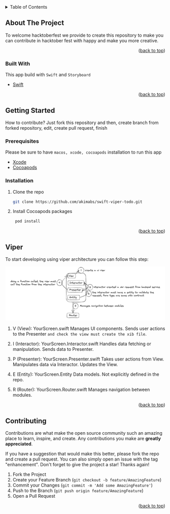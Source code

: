 <div id="top"></div>

<!-- TABLE OF CONTENTS -->
<details>
  <summary>Table of Contents</summary>
  <ol>
    <li>
      <a href="#about-the-project">About The Project</a>
      <ul>
        <li><a href="#built-with">Built With</a></li>
      </ul>
    </li>
    <li>
      <a href="#getting-started">Getting Started</a>
      <ul>
        <li><a href="#prerequisites">Prerequisites</a></li>
        <li><a href="#installation">Installation</a></li>
      </ul>
    </li>
    <li><a href="#usage">Usage</a></li>
  </ol>
</details>

<!-- ABOUT THE PROJECT -->

## About The Project

To welcome hacktoberfest we provide to create this repository to make you can contribute in hacktober fest with happy and make you more creative.

<p align="right">(<a href="#top">back to top</a>)</p>

### Built With

This app build with `Swift` and `Storyboard`

- [Swift](https://www.swift.org/documentation/)

<p align="right">(<a href="#top">back to top</a>)</p>

## Getting Started

How to contribute? Just fork this repository and then, create branch from forked repository, edit, create pull request, finish

<!-- PREREQUISITIES -->

### Prerequisites

Please be sure to have `macos, xcode, cocoapods` installation to run this app

- [Xcode](https://developer.apple.com/xcode/)
- [Cocoapods](https://guides.cocoapods.org/using/the-podfile.html)

### Installation

1. Clone the repo
   ```sh
   git clone https://github.com/akimabs/swift-viper-todo.git
   ```
2. Install Cocoapods packages
   ```sh
    pod install
   ```

<p align="right">(<a href="#top">back to top</a>)</p>

<!-- USAGE EXAMPLES -->

## Viper

To start developing using viper architecture you can follow this step:

<p align="center">
<img src="https://github.com/akimabs/siwft-viper-todo/blob/main/img/viper-explain.png" width="900"/>
</p>

1. V (View): YourScreen.swift
   Manages UI components.
   Sends user actions to the Presenter `and check the view must create the xib file`.

2. I (Interactor): YourScreen.Interactor.swift
   Handles data fetching or manipulation.
   Sends data to Presenter.

3. P (Presenter): YourScreen.Presenter.swift
   Takes user actions from View.
   Manipulates data via Interactor.
   Updates the View.

4. E (Entity): YourScreen.Entity
   Data models. Not explicitly defined in the repo.

5. R (Router): YourScreen.Router.swift
   Manages navigation between modules.

<p align="right">(<a href="#top">back to top</a>)</p>

<!-- CONTRIBUTING -->

## Contributing

Contributions are what make the open source community such an amazing place to learn, inspire, and create. Any contributions you make are **greatly appreciated**.

If you have a suggestion that would make this better, please fork the repo and create a pull request. You can also simply open an issue with the tag "enhancement".
Don't forget to give the project a star! Thanks again!

1. Fork the Project
2. Create your Feature Branch (`git checkout -b feature/AmazingFeature`)
3. Commit your Changes (`git commit -m 'Add some AmazingFeature'`)
4. Push to the Branch (`git push origin feature/AmazingFeature`)
5. Open a Pull Request

<p align="right">(<a href="#top">back to top</a>)</p>
